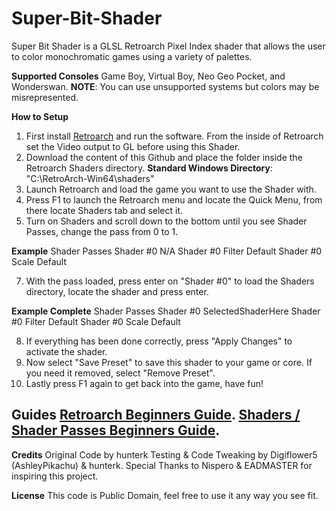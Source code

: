 # Super-Bit-Shader
Super Bit Shader is a GLSL Retroarch Pixel Index shader that allows the user to color monochromatic games using a variety of palettes.

**Supported Consoles**
Game Boy, Virtual Boy, Neo Geo Pocket, and Wonderswan.
**NOTE**: You can use unsupported systems but colors may be misrepresented.

**How to Setup**
1. First install [Retroarch](https://www.retroarch.com/) and run the software. From the inside of Retroarch set the Video output to GL before using this Shader.
2. Download the content of this Github and place the folder inside the Retroarch Shaders directory.
**Standard Windows Directory**: "C:\RetroArch-Win64\shaders"
4. Launch Retroarch and load the game you want to use the Shader with.
5. Press F1 to launch the Retroarch menu and locate the Quick Menu, from there locate Shaders tab and select it.
6. Turn on Shaders and scroll down to the bottom until you see Shader Passes, change the pass from 0 to 1.

**Example**
Shader Passes
Shader #0                      N/A
Shader #0 Filter               Default
Shader #0 Scale                Default

7. With the pass loaded, press enter on "Shader #0" to load the Shaders directory, locate the shader and press enter.

**Example Complete**
Shader Passes
Shader #0                      SelectedShaderHere
Shader #0 Filter               Default
Shader #0 Scale                Default

8. If everything has been done correctly, press "Apply Changes" to activate the shader.
9. Now select "Save Preset" to save this shader to your game or core. If you need it removed, select "Remove Preset".
10. Lastly press F1 again to get back into the game, have fun!

**Guides**
[Retroarch Beginners Guide](https://www.youtube.com/watch?v=YyZ6IrmsNgY). 
[Shaders / Shader Passes Beginners Guide](https://www.youtube.com/watch?v=YyZ6IrmsNgY). 
------------------------------------------------------------------------------------------------------------------------------
**Credits**
Original Code by hunterk
Testing & Code Tweaking by Digiflower5 (AshleyPikachu) & hunterk.
Special Thanks to Nispero & EADMASTER for inspiring this project.

**License**
This code is Public Domain, feel free to use it any way you see fit.

